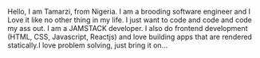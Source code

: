 Hello, I am Tamarzi, from Nigeria. I am a brooding software engineer and I Love it like no other thing in my life. I just want to code and code and code my ass out. I am a JAMSTACK developer. I also do frontend development (HTML, CSS, Javascript, Reactjs) and love building apps that are rendered statically.I love problem solving, just bring it on... 
